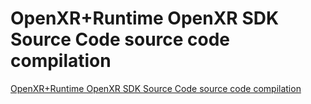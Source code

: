 # OpenXR+Runtime OpenXR SDK Source Code source code compilation
[OpenXR+Runtime OpenXR SDK Source Code source code compilation](https://aiwithcloud.com/2022/09/19/openxrruntime_openxr_sdk_source_code_source_code_compilation/)